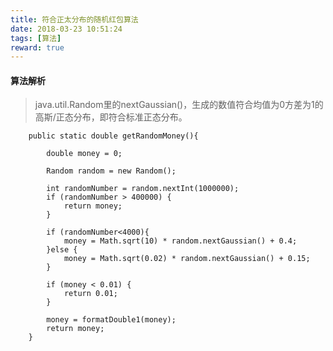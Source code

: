 ```yaml
---
title: 符合正太分布的随机红包算法
date: 2018-03-23 10:51:24
tags: [算法]
reward: true
---
```


#### 算法解析

>java.util.Random里的nextGaussian()，生成的数值符合均值为0方差为1的高斯/正态分布，即符合标准正态分布。


```
    public static double getRandomMoney(){
      
        double money = 0;
        
        Random random = new Random();
        
        int randomNumber = random.nextInt(1000000);
        if (randomNumber > 400000) {
            return money;
        }

        if (randomNumber<4000){
            money = Math.sqrt(10) * random.nextGaussian() + 0.4;
        }else {
            money = Math.sqrt(0.02) * random.nextGaussian() + 0.15;
        }

        if (money < 0.01) {
            return 0.01;
        }

        money = formatDouble1(money);
        return money;
    }

```


   
    
    